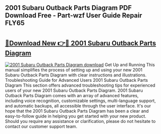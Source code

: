 ## 2001 Subaru Outback Parts Diagram PDF Download Free - Part-wzf User Guide Repair FLY65

# <h2><a href="http://dfql3xl.blite.top/?on=2001+Subaru+Outback+Parts+Diagram">🔗Download New 👉🔴 2001 Subaru Outback Parts Diagram</a></h2>

[![2001 Subaru Outback Parts Diagram download](https://i.imgur.com/lujVjoI.png)](http://dfql3xl.blite.top/?on=2001+Subaru+Outback+Parts+Diagram)
Get Up and Running This manual simplifies the process of setting up and using your new 2001 Subaru Outback Parts Diagram with clear instructions and illustrations. Troubleshooting Guide for Advanced Users 2001 Subaru Outback Parts Diagram This section offers advanced troubleshooting tips for experienced users of your new 2001 Subaru Outback Parts Diagram. 2001 Subaru Outback Parts Diagram comes with an array of advanced features, including voice recognition, customizable settings, multi-language support, and automatic backups, all accessible through the user interface. It's our hope that the 2001 Subaru Outback Parts Diagram has been a clear and easy-to-follow guide in helping you get started with your new product. Should you require any assistance or clarification, please do not hesitate to contact our customer support team.
